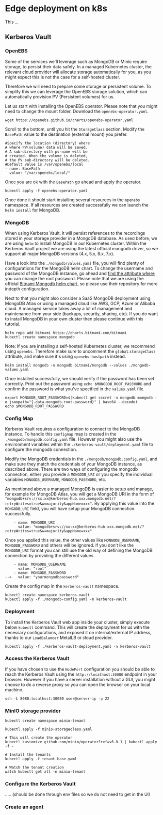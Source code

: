 # Edge deployment on k8s

This ...

## Kerberos Vault

### OpenEBS

Some of the services we'll leverage such as MongoDB or Minio require storage, to persist their data safely. In a managed Kubernetes cluster, the relevant cloud provider will allocate storage automatically for you, as you might expect this is not the case for a self-hosted cluster.

Therefore we will need to prepare some storage or persistent volume. To simplify this we can leverage the OpenEBS storage solution, which can automatically provision PV (Persistent volumes) for us.

Let us start with installing the OpenEBS operator. Please note that you might need to change the mount folder. Download the `openebs-operator.yaml`.

    wget https://openebs.github.io/charts/openebs-operator.yaml

Scroll to the bottom, until you hit the `StorageClass` section. Modify the `BasePath` value to the destination (external mount) you prefer.

    #Specify the location (directory) where
    # where PV(volume) data will be saved.
    # A sub-directory with pv-name will be
    # created. When the volume is deleted,
    # the PV sub-directory will be deleted.
    #Default value is /var/openebs/local
    - name: BasePath
      value: "/var/openebs/local/"

Once you are ok with the `BasePath` go ahead and apply the operator.

    kubectl apply -f openebs-operator.yaml

Once done it should start installing several resources in the `openebs` namespace. If all resources are created successfully we can launch the `helm install` for MongoDB.

### MongoDB

When using Kerberos Vault, it will persist references to the recordings stored in your storage provider in a MongoDB database. As used before, we are using `helm` to install MongoDB in our Kubernetes cluster. Within the Kerberos Vault project we are using the latest official mongodb driver, so we support all major MongoDB versions (4.x, 5.x, 6.x, 7.x).

Have a look into the `./mongodb/values.yaml` file, you will find plenty of configurations for the MongoDB helm chart. To change the username and password of the MongoDB instance, go ahead and [find the attribute where](https://github.com/kerberos-io/vault/blob/master/kubernetes/mongodb/values.yaml#L148) you can change the root password. Please note that we are using the official [Bitnami Mongodb helm chart](https://github.com/bitnami/charts/tree/main/bitnami/mongodb), so please use their repository for more indepth configuration.

Next to that you might also consider a SaaS MongoDB deployment using MongoDB Atlas or using a managed cloud like AWS, GCP, Azure or Alibaba cloud. A managed service takes away a lot of management and maintenance from your side (backups, security, sharing, etc). If you do want to install MongoDB in your own cluster then please continue with this tutorial.

    helm repo add bitnami https://charts.bitnami.com/bitnami
    kubectl create namespace mongodb

Note: If you are installing a self-hosted Kubernetes cluster, we recommend using `openebs`. Therefore make sure to uncomment the `global`.`storageClass` attribute, and make sure it's using `openebs-hostpath` instead.

    helm install mongodb -n mongodb bitnami/mongodb --values ./mongodb-values.yaml

Once installed successfully, we should verify if the password has been set correctly. Print out the password using `echo $MONGODB_ROOT_PASSWORD` and confirm the password is what you've specified in the `values.yaml` file.

    export MONGODB_ROOT_PASSWORD=$(kubectl get secret -n mongodb mongodb -o jsonpath="{.data.mongodb-root-password}" | base64 --decode)
    echo $MONGODB_ROOT_PASSWORD

### Config Map

Kerberos Vault requires a configuration to connect to the MongoDB instance. To handle this `configmap` map is created in the `./mongodb/mongodb.config.yaml` file. However you might also use the environment variables within the `./kerberos-vault/deployment.yaml` file to configure the mongodb connection.

Modify the MongoDB credentials in the `./mongodb/mongodb.config.yaml`, and make sure they match the credentials of your MongoDB instance, as described above. There are two ways of configuring the mongodb connection, either you provide a `MONGODB_URI` or you specify the individual variables `MONGODB_USERNAME`, `MONGODB_PASSWORD`, etc.

As mentioned above a managed MongoDB is easier to setup and manage, for example for MongoDB Atlas, you will get a MongoDB URI in the form of `"mongodb+srv://xx:xx@kerberos-hub.xxx.mongodb.net/?retryWrites=true&w=majority&appName=xxx"`. By applying this value into the `MONGODB_URI` field, you will have setup your MongoDB connection successfully.

        - name: MONGODB_URI
          value: "mongodb+srv://xx:xx@kerberos-hub.xxx.mongodb.net/?retryWrites=true&w=majority&appName=xxx"

Once you applied this value, the other values like `MONGODB_USERNAME`, `MONGODB_PASSWORD` and others will be ignored. If you don't like the `MONGODB_URI` format you can still use the old way of defining the MongoDB connection by providing the different values.

        - name: MONGODB_USERNAME
          value: "root"
        - name: MONGODB_PASSWORD
    -->   value: "yourmongodbpassword"

Create the config map in the `kerberos-vault` namespace.

    kubectl create namespace kerberos-vault
    kubectl apply -f ./mongodb-config.yaml -n kerberos-vault

### Deployment

To install the Kerberos Vault web app inside your cluster, simply execute below `kubectl` command. This will create the deployment for us with the necessary configurations, and exposed it on internal/external IP address, thanks to our `LoadBalancer` MetalLB or cloud provider.

    kubectl apply -f ./kerberos-vault-deployment.yaml -n kerberos-vault

### Access the Kerberos Vault

If you have chosen to use the `NodePort` configuration you should be able to reach the Kerberos Vault using the `http://localhost:30080` endpoint in your browser. However if you have a server installation without a GUI, you might choose to do a reverse proxy so you can open the browser on your local machine.

    ssh -L 8080:localhost:30080 user@server-ip -p 22

### MinIO storage provider

    kubectl create namespace minio-tenant

    kubectl apply -f minio-storageclass.yaml

    # This will create the operator
    kubectl kustomize github.com/minio/operator?ref=v6.0.1 | kubectl apply -f -

    # Install the tenants
    kubectl apply -f tenant-base.yaml

    # Watch the tenant creation
    watch kubectl get all -n minio-tenant

### Configure the Kerberos Vault

..... (should be done through env files so we do not need to get in the UI)

### Create an agent
